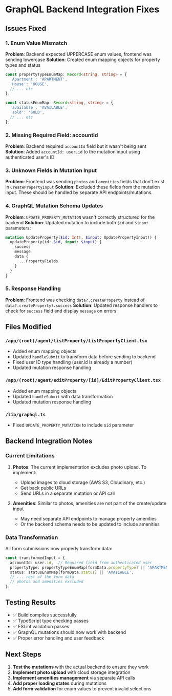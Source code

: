 # GraphQL Backend Integration Fixes

## Issues Fixed

### 1. **Enum Value Mismatch**
**Problem**: Backend expected UPPERCASE enum values, frontend was sending lowercase
**Solution**: Created enum mapping objects for property types and status

```typescript
const propertyTypeEnumMap: Record<string, string> = {
  'Apartment': 'APARTMENT',
  'House': 'HOUSE',
  // ... etc
};

const statusEnumMap: Record<string, string> = {
  'available': 'AVAILABLE',
  'sold': 'SOLD',
  // ... etc  
};
```

### 2. **Missing Required Field: accountId**
**Problem**: Backend required `accountId` field but it wasn't being sent
**Solution**: Added `accountId: user.id` to the mutation input using authenticated user's ID

### 3. **Unknown Fields in Mutation Input**
**Problem**: Frontend was sending `photos` and `amenities` fields that don't exist in `CreatePropertyInput`
**Solution**: Excluded these fields from the mutation input. These should be handled by separate API endpoints/mutations.

### 4. **GraphQL Mutation Schema Updates**
**Problem**: `UPDATE_PROPERTY_MUTATION` wasn't correctly structured for the backend
**Solution**: Updated mutation to include both `$id` and `$input` parameters:

```graphql
mutation UpdateProperty($id: Int!, $input: UpdatePropertyInput!) {
  updateProperty(id: $id, input: $input) {
    success
    message
    data {
      ...PropertyFields
    }
  }
}
```

### 5. **Response Handling**
**Problem**: Frontend was checking `data?.createProperty` instead of `data?.createProperty?.success`
**Solution**: Updated response handlers to check for `success` field and display `message` on errors

## Files Modified

### `/app/(root)/agent/listProperty/ListPropertyClient.tsx`
- Added enum mapping objects
- Updated `handleSubmit` to transform data before sending to backend
- Fixed user ID type handling (user.id is already a number)
- Updated mutation response handling

### `/app/(root)/agent/editProperty/[id]/EditPropertyClient.tsx`  
- Added enum mapping objects
- Updated `handleSubmit` with data transformation
- Updated mutation response handling

### `/lib/graphql.ts`
- Fixed `UPDATE_PROPERTY_MUTATION` to include `$id` parameter

## Backend Integration Notes

### Current Limitations
1. **Photos**: The current implementation excludes photo upload. To implement:
   - Upload images to cloud storage (AWS S3, Cloudinary, etc.)
   - Get back public URLs
   - Send URLs in a separate mutation or API call

2. **Amenities**: Similar to photos, amenities are not part of the create/update input
   - May need separate API endpoints to manage property amenities
   - Or the backend schema needs to be updated to include amenities

### Data Transformation
All form submissions now properly transform data:
```typescript
const transformedInput = {
  accountId: user.id,  // Required field from authenticated user
  propertyType: propertyTypeEnumMap[formData.propertyType] || 'APARTMENT',
  status: statusEnumMap[formData.status] || 'AVAILABLE', 
  // ... rest of the form data
  // photos and amenities excluded
};
```

## Testing Results
- ✅ Build compiles successfully
- ✅ TypeScript type checking passes  
- ✅ ESLint validation passes
- ✅ GraphQL mutations should now work with backend
- ✅ Proper error handling and user feedback

## Next Steps

1. **Test the mutations** with the actual backend to ensure they work
2. **Implement photo upload** with cloud storage integration
3. **Implement amenities management** via separate API calls
4. **Add proper loading states** during mutations
5. **Add form validation** for enum values to prevent invalid selections